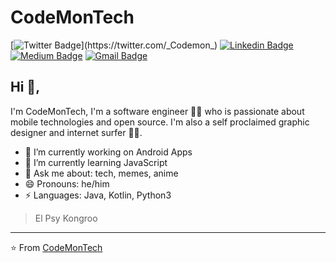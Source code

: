 # CodeMonTech
[![Twitter Badge](https://img.shields.io/badge/-@Codemon-1ca0f1?style=flat-square&labelColor=1ca0f1&logo=twitter&logoColor=white&link=https://twitter.com/_Codemon_)](https://twitter.com/_Codemon_) [![Linkedin Badge](https://img.shields.io/badge/-kunalraghav-blue?style=flat-square&logo=Linkedin&logoColor=white&link=https://www.linkedin.com/in/Codemon/)](https://www.linkedin.com/in/kunalraghav/) [![Medium Badge](https://img.shields.io/badge/-@Codemon-03a57a?style=flat-square&labelColor=000000&logo=Medium&link=https://medium.com/@Codemon/)](https://medium.com/@codemon/)
[![Gmail Badge](https://img.shields.io/badge/-codemon.tech3@gmail.com-c14438?style=flat-square&logo=Gmail&logoColor=white&link=mailto:kraghav123@gmail.com)](mailto:kraghav123@gmail.com)

## Hi 👋, 
I'm CodeMonTech, I'm a software engineer 👨‍💻 who is passionate about mobile technologies and open source. I'm also a self proclaimed graphic designer and internet surfer 
🏄‍♂️. 

- 🔭 I’m currently working on Android Apps
- 🌱 I’m currently learning JavaScript
- 💬 Ask me about: tech, memes, anime
- 😄 Pronouns: he/him
-  ⚡ Languages: Java, Kotlin, Python3


> El Psy Kongroo


---
⭐️ From [CodeMonTech](https://github.com/codemon)
